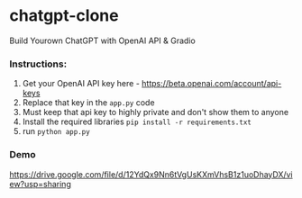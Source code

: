 # chatgpt-clone
Build Yourown ChatGPT with OpenAI API &amp; Gradio

### Instructions:

1. Get your OpenAI API key here - https://beta.openai.com/account/api-keys
2. Replace that key in the `app.py` code 
3. Must keep that api key to highly private and don't show them to anyone
4. Install the required libraries `pip install -r requirements.txt` 
5. run `python app.py` 


### Demo

https://drive.google.com/file/d/12YdQx9Nn6tVgUsKXmVhsB1z1uoDhayDX/view?usp=sharing
